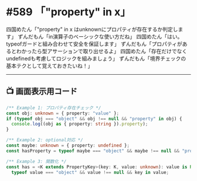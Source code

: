 # #589 「"property" in x」

四国めたん「"property" in x はunknownにプロパティが存在するか判定します」
ずんだもん「in演算子のベーシックな使い方だね」
四国めたん「はい。typeofガードと組み合わせて安全を保証します」
ずんだもん「プロパティがあるとわかったら型アサーションで取り出せるよ」
四国めたん「存在だけでなくundefinedも考慮してロジックを組みましょう」
ずんだもん「境界チェックの基本テクとして覚えておきたいね！」

---

## 📺 画面表示用コード

```typescript
/** Example 1: プロパティ存在チェック */
const obj: unknown = { property: "value" };
if (typeof obj === "object" && obj !== null && "property" in obj) {
  console.log((obj as { property: string }).property);
}

/** Example 2: optional対応 */
const maybe: unknown = { property: undefined };
const hasProperty = typeof maybe === "object" && maybe !== null && "property" in maybe;

/** Example 3: 関数化 */
const has = <K extends PropertyKey>(key: K, value: unknown): value is Record<K, unknown> =>
  typeof value === "object" && value !== null && key in value;
```
